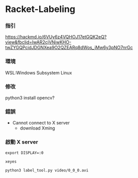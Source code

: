 # Racket-Labeling
### 指引
https://hackmd.io/6VUy6z4VQHOJ17etGQK2eQ?view&fbclid=IwAR2cjVNiwKHO-twZYGQPcidJDGNXea9O2QZEARq8dWos_jMw6y3pNO7nrGc
### 環境
WSL:Windows Subsystem Linux
### 修改
python3 install opencv?
### 錯誤
* Cannot connect to X server
  * download Xming
### 啟動 X server
```export DISPLAY=:0```

```xeyes```

```python3 label_tool.py video/0_0_0.avi```
